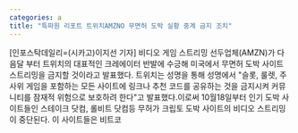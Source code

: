 ```yaml
---
categories: a
title: "특파원 리포트 트위치AMZNO 무면허 도박 실황 중계 금지 조치"
---
```

[인포스탁데일리=(시카고)이지선 기자] 비디오 게임 스트리밍 선두업체(AMZN)가 다음달 부터 트위치의 대표적인 크레에이터 반발에 수긍해 미국에서 무면허 도박 사이트 스트리밍을 금지할 것이라고 발표했다. 트위치는 성명을 통해 성명에서 "슬롯, 룰렛, 주사위 게임을 포함하는 모든 사이트에 링크나 추천 코드를 공유하는 것을 금지시켜 커뮤니티를 잠재적 위험으로 보호하려 한다"고 발표했다.이로써 10월18일부터 인기 도박 사이트들인 스테이크 닷컴, 롤비트 닷컴등 무허가 크립토 도박 사이트의 비디오 스트리밍이 중단된다. 이 사이트들은 비트코